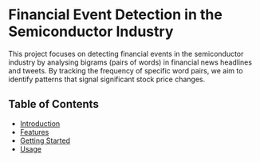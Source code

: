 # Financial Event Detection in the Semiconductor Industry

This project focuses on detecting financial events in the semiconductor industry by analysing bigrams (pairs of words) in financial news headlines and tweets. By tracking the frequency of specific word pairs, we aim to identify patterns that signal significant stock price changes.

## Table of Contents

- [Introduction](#introduction)  
- [Features](#features)  
- [Getting Started](#getting-started)  
- [Usage](#usage)  

